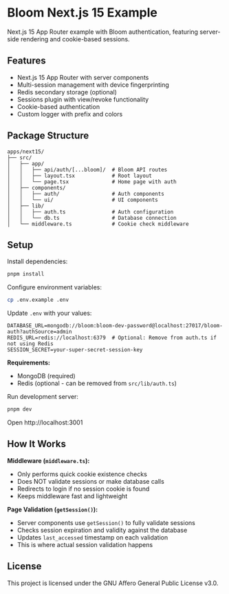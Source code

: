 # Bloom Next.js 15 Example

Next.js 15 App Router example with Bloom authentication, featuring server-side rendering and cookie-based sessions.

## Features

- Next.js 15 App Router with server components
- Multi-session management with device fingerprinting
- Redis secondary storage (optional)
- Sessions plugin with view/revoke functionality
- Cookie-based authentication
- Custom logger with prefix and colors

## Package Structure

```
apps/next15/
├── src/
│   ├── app/
│   │   ├── api/auth/[...bloom]/  # Bloom API routes
│   │   ├── layout.tsx            # Root layout
│   │   └── page.tsx              # Home page with auth
│   ├── components/
│   │   ├── auth/                 # Auth components
│   │   └── ui/                   # UI components
│   ├── lib/
│   │   ├── auth.ts               # Auth configuration
│   │   └── db.ts                 # Database connection
│   └── middleware.ts             # Cookie check middleware
```

## Setup

Install dependencies:

```bash
pnpm install
```

Configure environment variables:

```bash
cp .env.example .env
```

Update `.env` with your values:

```env
DATABASE_URL=mongodb://bloom:bloom-dev-password@localhost:27017/bloom-auth?authSource=admin
REDIS_URL=redis://localhost:6379  # Optional: Remove from auth.ts if not using Redis
SESSION_SECRET=your-super-secret-session-key
```

**Requirements:**
- MongoDB (required)
- Redis (optional - can be removed from `src/lib/auth.ts`)

Run development server:

```bash
pnpm dev
```

Open http://localhost:3001

## How It Works

**Middleware (`middleware.ts`):**
- Only performs quick cookie existence checks
- Does NOT validate sessions or make database calls
- Redirects to login if no session cookie is found
- Keeps middleware fast and lightweight

**Page Validation (`getSession()`):**
- Server components use `getSession()` to fully validate sessions
- Checks session expiration and validity against the database
- Updates `last_accessed` timestamp on each validation
- This is where actual session validation happens

## License

This project is licensed under the GNU Affero General Public License v3.0.
